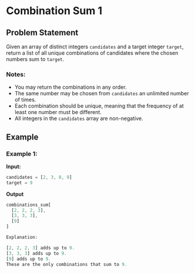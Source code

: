 # Combination Sum 1

## Problem Statement

Given an array of distinct integers `candidates` and a target integer `target`, return a list of all unique combinations of candidates where the chosen numbers sum to `target`. 

### Notes:
- You may return the combinations in any order.
- The same number may be chosen from `candidates` an unlimited number of times.
- Each combination should be unique, meaning that the frequency of at least one number must be different.
- All integers in the `candidates` array are non-negative.

## Example

### Example 1:
**Input:**

```javascript
candidates = [2, 3, 8, 9]
target = 9
```

**Output**
```javascript
combinations_sum[
  [2, 2, 2, 3],
  [3, 3, 3],
  [9]
]

Explanation:

[2, 2, 2, 3] adds up to 9.
[3, 3, 3] adds up to 9.
[9] adds up to 9.
These are the only combinations that sum to 9.
```
